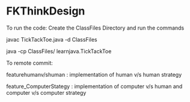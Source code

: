 # FKThinkDesign



To run the code:
Create the ClassFiles Directory
and run the commands


javac TickTackToe.java -d ClassFiles


java -cp ClassFiles/ learnjava.TickTackToe


To remote commit:

featurehumanv/shuman :  implementation of human v/s human strategy

feature_ComputerStategy :  implementation of computer v/s human  and computer v/s computer strategy
